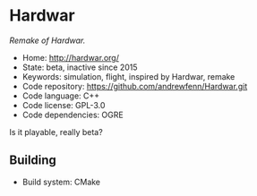 # Hardwar

_Remake of Hardwar._

- Home: http://hardwar.org/
- State: beta, inactive since 2015
- Keywords: simulation, flight, inspired by Hardwar, remake
- Code repository: https://github.com/andrewfenn/Hardwar.git
- Code language: C++
- Code license: GPL-3.0
- Code dependencies: OGRE

Is it playable, really beta?

## Building

- Build system: CMake
